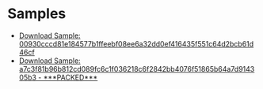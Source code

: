 # Samples
* [Download Sample: 00930cccd81e184577b1ffeebf08ee6a32dd0ef416435f551c64d2bcb61d46cf](https://www.unpac.me/results/c837149f-a28a-4519-9e08-0082438bcbd7/)
* [Download Sample: a7c3f81b96b812cd089fc6c1f036218c6f2842bb4076f51865b64a7d914305b3 - \*\*\*PACKED\***](https://bazaar.abuse.ch/sample/a7c3f81b96b812cd089fc6c1f036218c6f2842bb4076f51865b64a7d914305b3/)
